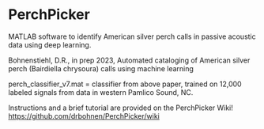 # PerchPicker
MATLAB software to identify American silver perch calls in passive acoustic data using deep learning. 

Bohnenstiehl, D.R., in prep 2023, Automated cataloging of American silver perch (Bairdiella chrysoura) calls using machine learning

perch_classifier_v7.mat = classifier from above paper, trained on 12,000 labeled signals from data in western Pamlico Sound, NC. 


Instructions and a brief tutorial are provided on the PerchPicker Wiki! 
https://github.com/drbohnen/PerchPicker/wiki
